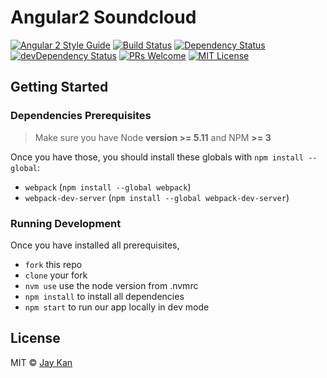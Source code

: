 # Angular2 Soundcloud

[![Angular 2 Style Guide][angular2-style-guide-badge]][style-guide]
[![Build Status][build-status-badge]][build-status]
[![Dependency Status][dependency-badge]][dependency]
[![devDependency Status][devDependency-badge]][devDependency]
[![PRs Welcome][prs-badge]][prs]
[![MIT License][license-badge]][license]

## Getting Started 
### Dependencies Prerequisites
> Make sure you have Node **version >= 5.11** and NPM **>= 3**
 
Once you have those, you should install these globals with `npm install --global`:

* `webpack` (`npm install --global webpack`)
* `webpack-dev-server` (`npm install --global webpack-dev-server`)

### Running Development
Once you have installed all prerequisites,

* `fork` this repo
* `clone` your fork
* `nvm use` use the node version from .nvmrc
* `npm install` to install all dependencies
* `npm start` to run our app locally in dev mode

## License
MIT © [Jay Kan](https://github.com/JayKan)

[build-status-badge]: https://img.shields.io/travis/JayKan/angular2-soundcloud.svg?style=flat-square
[build-status]: https://travis-ci.org/JayKan/angular2-soundcloud
[dependency-badge]: https://david-dm.org/JayKan/angular2-soundcloud/status.svg?style=flat-square
[dependency]: https://david-dm.org/JayKan/angular2-soundcloud
[devDependency-badge]: https://david-dm.org/JayKan/angular2-soundcloud/dev-status.svg?style=flat-square
[devDependency]: https://david-dm.org/JayKan/angular2-soundcloud?type=dev
[angular2-style-guide-badge]: https://mgechev.github.io/angular2-style-guide/images/badge.svg
[style-guide]: https://github.com/mgechev/angular2-style-guide
[prs-badge]: https://img.shields.io/badge/PRs-welcome-brightgreen.svg?style=flat-square
[prs]: https://github.com/JayKan/angular2-soundcloud/pulls
[license-badge]: https://img.shields.io/npm/l/express.svg?style=flat-square
[license]: https://github.com/JayKan/angular2-soundcloud/blob/master/LICENSE
